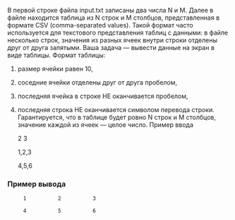 
В первой строке файла input.txt записаны два числа N и M. Далее в файле находится таблица из N строк и M столбцов, представленная в формате CSV (comma-separated values). Такой формат часто используется для текстового представления таблиц с данными: в файле несколько строк, значения из разных ячеек внутри строки отделены друг от друга запятыми. Ваша задача — вывести данные на экран в виде таблицы. Формат таблицы:

1) размер ячейки равен 10,

2) соседние ячейки отделены друг от друга пробелом,

3) последняя ячейка в строке НЕ оканчивается пробелом,

4) последняя строка НЕ оканчивается символом перевода строки. Гарантируется, что в таблице будет ровно N строк и M столбцов, значение каждой из ячеек — целое число. Пример ввода

    2 3
    
    1,2,3
    
    4,5,6

### Пример вывода

         1          2          3

         4          5          6
